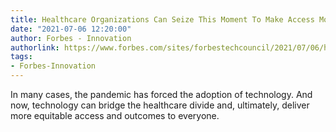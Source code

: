```yaml
---
title: Healthcare Organizations Can Seize This Moment To Make Access More Equitable
date: "2021-07-06 12:20:00"
author: Forbes - Innovation
authorlink: https://www.forbes.com/sites/forbestechcouncil/2021/07/06/healthcare-organizations-can-seize-this-moment-to-make-access-more-equitable/
tags:
- Forbes-Innovation
---
```

In many cases, the pandemic has forced the adoption of technology. And now, technology can bridge the healthcare divide and, ultimately, deliver more equitable access and outcomes to everyone.